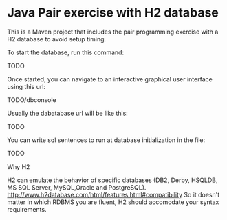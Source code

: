 Java Pair exercise with H2 database
=============================

This is a Maven project that includes the pair programming exercise with a H2 database to avoid setup timing.

To start the database, run this command:

TODO

Once started, you can navigate to an interactive graphical user interface using this url:

TODO/dbconsole

Usually the dabatabase url will be like this:

TODO

You can write sql sentences to run at database initialization in the file:

TODO

Why H2

H2 can emulate the behavior of specific databases (DB2, Derby, HSQLDB, MS SQL Server, MySQL,Oracle and PostgreSQL). http://www.h2database.com/html/features.html#compatibility
So it doesn't matter in which RDBMS you are fluent, H2 should accomodate your syntax requirements.
